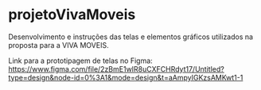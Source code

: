 # projetoVivaMoveis
Desenvolvimento e instruções das telas e elementos gráficos utilizados na proposta para a VIVA MOVEIS.

Link para a prototipagem de telas no Figma: https://www.figma.com/file/2zBmE1wIR8uCXFCHRdyt17/Untitled?type=design&node-id=0%3A1&mode=design&t=aAmpyIGKzsAMKwt1-1
